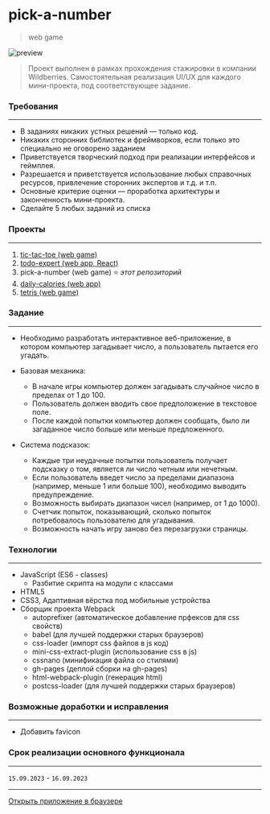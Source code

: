 # **pick-a-number**
> web game

![preview](https://github.com/romankrivopalov/pick-a-number/blob/main/src/images/preview.png?raw=true)

> Проект выполнен в рамках прохождения стажировки в компании Wildberries. Самостоятельная реализация UI/UX для каждого мини-проекта, под соответствующее задание.

### **Требования**
***
* В заданиях никаких устных решений — только код.
* Никаких сторонних библиотек и фреймворков, если только это специально не оговорено заданием
* Приветствуется творческий подход при реализации интерфейсов и геймплея.
* Разрешается и приветствуется использование любых справочных ресурсов, привлечение сторонних экспертов и т.д. и т.п.
* Основные критерие оценки — проработка архитектуры и законченность мини-проекта.
* Сделайте 5 любых заданий из списка
 
### **Проекты**
***
1. [tic-tac-toe (web game)](https://github.com/romankrivopalov/tic-tac-toe)
2. [todo-expert (web app, React)](https://github.com/romankrivopalov/todo-expert)
1. pick-a-number (web game) :star: *этот репозиторий*
1. [daily-calories (web app)](https://github.com/romankrivopalov/daily-calories)
1. [tetris (web game)](https://github.com/romankrivopalov/tetris)

### **Задание**
***
* Необходимо разработать интерактивное веб-приложение, в котором компьютер загадывает число, а пользователь пытается его угадать.

* Базовая механика:
  * В начале игры компьютер должен загадывать случайное число в пределах от 1 до 100.
  * Пользователь должен вводить свое предположение в текстовое поле.
  * После каждой попытки компьютер должен сообщать, было ли загаданное число больше или меньше предложенного.
* Система подсказок:
  * Каждые три неудачные попытки пользователь получает подсказку о том, является ли число четным или нечетным.
  * Если пользователь введет число за пределами диапазона (например, меньше 1 или больше 100), необходимо выводить предупреждение.
  * Возможность выбирать диапазон чисел (например, от 1 до 1000).
  * Счетчик попыток, показывающий, сколько попыток потребовалось пользователю для угадывания.
  * Возможность начать игру заново без перезагрузки страницы.

### **Технологии**
***
* JavaScript (ES6 - classes)
  * Разбитие скрипта на модули с классами
* HTML5
* CSS3, Адаптивная вёрстка под мобильные устройства
* Сборщик проекта Webpack
    * autoprefixer (автоматическое добавление прфексов для css свойств)
    * babel (для лучшей поддержки старых браузеров)
    * css-loader (импорт css файлов в js код)
    * mini-css-extract-plugin (использование css в js)
    * cssnano (минификация файла со стилями)
    * gh-pages (деплой сборки на gh-pages)
    * html-webpack-plugin (генерация html)
    * postcss-loader (для лучшей поддержки старых браузеров)

### **Возможные доработки и исправления**
***
* Добавить favicon

### **Срок реализации основного функционала**
***
`15.09.2023` - `16.09.2023`

***
[Открыть приложение в браузере](https://romankrivopalov.github.io/pick-a-number/)


